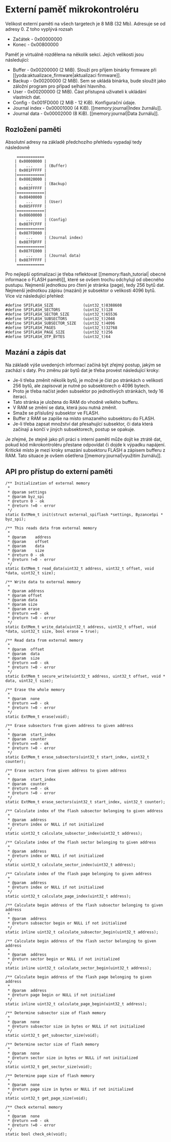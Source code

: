# Externí paměť mikrokontroléru

Velikost externí paměti na všech targetech je 8 MiB \(32 Mb\). Adresuje se od adresy 0. Z toho vyplývá rozsah

* Začátek - 0x00000000
* Konec - 0x00800000

Paměť je virtuálně rozdělena na několik sekcí. Jejich velikosti jsou následující:

* Buffer - 0x00200000 \(2 MiB\). Slouží pro příjem binárky firmware při \[\[yoda:aktualizace\_firmware\|aktualizaci firmware\]\].
* Backup - 0x00200000 \(2 MiB\). Sem se ukládá binárka, bude sloužit jako záložní program pro případ selhání hlavního.
* User   - 0x00200000 \(2 MiB\). Část přístupná uživateli k ukládání vlastních dat.
* Config - 0x001FD000 \(2 MiB - 12 KiB\). Konfigurační údaje.
* Journal index - 0x00001000 \(4 KiB\). \[\[memory:journal\|Index žurnálu\]\].
* Journal data  - 0x00002000 \(8 KiB\). \[\[memory:journal\|Data žurnálu\]\].

## Rozložení paměti

Absolutní adresy na základě předchozího přehledu vypadají tedy následovně

```text
     ============
    | 0x00000000 |
    |    ...     | (Buffer)
    | 0x001FFFFF |
    |============|
    | 0x08020000 |
    |    ...     | (Backup)
    | 0x003FFFFF |
    |============|
    | 0x08400000 |
    |    ...     | (User)
    | 0x085FFFFF |
    |============|
    | 0x08600000 |
    |    ...     | (Config)
    | 0x087FCFFF |
    |============|
    | 0x087FD000 |
    |    ...     | (Journal index)
    | 0x087FDFFF |
    |============|
    | 0x087FE000 |
    |    ...     | (Journal data)
    | 0x087FFFFF |
     ============
```

Pro nejlepší optimalizaci je třeba reflektovat \[\[memory:flash\_tutorial\| obecné informace o FLASH paměti\]\], které se ovšem trochu odchylují od obecného pustupu. Nejmenší jednotkou pro čtení je stránka \(page\), tedy 256 bytů dat. Nejmenší jednotkou zápisu \(mazání\) je subsektor o velikosti 4096 bytů. Více viz následující přehled:

```text
#define SPIFLASH_SIZE             (uint32_t)8388608
#define SPIFLASH_SECTORS          (uint32_t)128
#define SPIFLASH_SECTOR_SIZE      (uint32_t)65536
#define SPIFLASH_SUBSECTORS       (uint32_t)2048
#define SPIFLASH_SUBSECTOR_SIZE   (uint32_t)4096
#define SPIFLASH_PAGES            (uint32_t)32768
#define SPIFLASH_PAGE_SIZE        (uint32_t)256
#define SPIFLASH_OTP_BYTES        (uint32_t)64
```

## Mazání a zápis dat

Na základě výše uvedených informací začíná být zřejmý postup, jakým se zachází s daty. Pro změnu pár bytů dat je třeba provést následující kroky:

* Je-li třeba změnit několik bytů, je možné je číst po stránkách o velikosti 256 bytů, ale zapisovat je nutné po subsektorech o 4096 bytech.
* Proto je třeba načíst jeden subsektor po jednotlivých stránkách, tedy 16 iterací.
* Tato stránka je uložena do RAM do vhodně velkého bufferu.
* V RAM se změní se data, která jsou nutná změnit.
* Smaže se příslušný subsektor ve FLASH.
* Buffer z RAM se zapíše na místo smazaného subsektoru do FLASH.
* Je-li třeba zapsat množství dat přesahující subsektor, či data která začínají a končí v jiných subsektorech, postup se opakuje.

Je zřejmé, že stejně jako při práci s interní pamětí může dojít ke ztrátě dat, pokud kód mikrokontroléru přestane odpovídat či dojde k výpadku napájení. Kritické místo je mezi kroky smazání subsektoru FLASH a zápisem bufferu z RAM. Tato situace je ovšem ošetřena \[\[memory:journal\|využitím žurnálu\]\].

## API pro přístup do externí paměti

```text
/** Initialization of external memory
 *
 * @param settings
 * @param byz_spi
 * @return 0 - ok
 * @return !=0 - error
 */
static ExtMem_t init(struct external_spiflash *settings, ByzanceSpi * byz_spi);

/** This reads data from external memory
 *
 * @param    address
 * @param    offset
 * @param    data
 * @param    size
 * @return 0 - ok
 * @return !=0 - error
 */
static ExtMem_t read_data(uint32_t address, uint32_t offset, void *data, uint32_t size);

/** Write data to external memory
 *
 * @param address
 * @param offset
 * @param data
 * @param size
 * @param erase
 * @return ==0 - ok
 * @return !=0 - error
 */
static ExtMem_t write_data(uint32_t address, uint32_t offset, void *data, uint32_t size, bool erase = true);

/** Read data from external memory
 *
 * @param  offset
 * @param  data
 * @param  size
 * @return ==0 - ok
 * @return !=0 - error
 */
static ExtMem_t secure_write(uint32_t address, uint32_t offset, void * data, uint32_t size);

/** Erase the whole memory
 *
 * @param  none
 * @return ==0 - ok
 * @return !=0 - error
 */
static ExtMem_t erase(void);

/** Erase subsectors from given address to given address
 *
 * @param  start_index
 * @param  counter
 * @return ==0 - ok
 * @return !=0 - error
 */
static ExtMem_t erase_subsectors(uint32_t start_index, uint32_t counter);

/** Erase sectors from given address to given address
 *
 * @param  start_index
 * @param  counter
 * @return ==0 - ok
 * @return !=0 - error
 */
static ExtMem_t erase_sectors(uint32_t start_index, uint32_t counter);

/** Calculate index of the flash subsector belonging to given address
 *
 * @param  address
 * @return index or NULL if not initialized
 */
static uint32_t calculate_subsector_index(uint32_t address);

/** Calculate index of the flash sector belonging to given address
 *
 * @param  address
 * @return index or NULL if not initialized
 */
static uint32_t calculate_sector_index(uint32_t address);

/** Calculate index of the flash page belonging to given address
 *
 * @param  address
 * @return index or NULL if not initialized
 */
static uint32_t calculate_page_index(uint32_t address);

/** Calculate begin address of the flash subsector belonging to given address
 *
 * @param  address
 * @return subsector begin or NULL if not initialized
 */
static inline uint32_t calculate_subsector_begin(uint32_t address);

/** Calculate begin address of the flash sector belonging to given address
 *
 * @param  address
 * @return sector begin or NULL if not initialized
 */
static inline uint32_t calculate_sector_begin(uint32_t address);

/** Calculate begin address of the flash page belonging to given address
 *
 * @param  address
 * @return page begin or NULL if not initialized
 */
static inline uint32_t calculate_page_begin(uint32_t address);

/** Determine subsector size of flash memory
 *
 * @param  none
 * @return subsector size in bytes or NULL if not initialized
 */
static uint32_t get_subsector_size(void);

/** Determine sector size of flash memory
 *
 * @param  none
 * @return sector size in bytes or NULL if not initialized
 */
static uint32_t get_sector_size(void);

/** Determine page size of flash memory
 *
 * @param  none
 * @return page size in bytes or NULL if not initialized
 */
static uint32_t get_page_size(void);

/** Check external memory
 *
 * @param  none
 * @return ==0 - ok
 * @return !=0 - error
 */
static bool check_ok(void);
```

